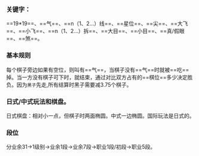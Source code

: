 ### 关键字：

==19*19==、==气==、==n（1、2...）线==、==星位==、==尖==、==大飞==、==小飞==、==n（1、2...）拆==、==大目==、==小目==、==真/假眼==、==煞==。

### 基本规则

每个棋子旁边如果有空位，则叫有==气==，当棋子没有==气==时就被==吃==掉。当一方没有棋子可下时，就结束，通过对比双方占有的==棋位==多少决定胜负。因为`黑子`先走,所有结算时黑子需要减3.75个棋子。

### 日式/中式玩法和棋盘。
日式棋盘：相对小一点，但棋子时两面椭圆。中式一边椭圆。国际玩法是日式的。

### 段位

分业余31->1级别->业余1段->业余7段->职业1段/初段->职业5段。
